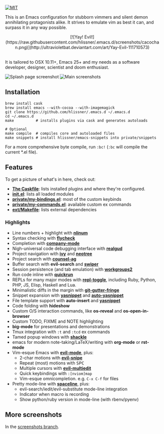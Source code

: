 [![MIT](https://img.shields.io/badge/license-MIT-green.svg)](./LICENSE)

This is an Emacs configuration for stubborn vimmers and silent demon
annihilating protagonists alike. It strives to emulate vim as best it can, and
surpass it in any way possible.

<center>
[![Yay! Evil!](https://raw.githubusercontent.com/hlissner/.emacs.d/screenshots/cacochan.png)](http://ultravioletbat.deviantart.com/art/Yay-Evil-111710573)
</center>
<br />

It is tailored to OSX 10.11+, Emacs 25+ and my needs as a software developer,
designer, scientist and doom enthusiast.

![Splash page screenshot](https://raw.githubusercontent.com/hlissner/.emacs.d/screenshots/scratch.png?raw=true)
![Main screenshots](https://raw.githubusercontent.com/hlissner/.emacs.d/screenshots/main.png?raw=true)

## Installation

```
brew install cask
brew install emacs --with-cocoa --with-imagemagick
git clone https://github.com/hlissner/.emacs.d ~/.emacs.d
cd ~/.emacs.d
make          # installs plugins via cask and generates autoloads

# Optional
make compile  # compiles core and autoloaded files
make snippets # install hlissner/emacs-snippets into private/snippets
```

For a more comprehensive byte compile, run `:bc!` (`:bc` will compile the
current *.el file).

## Features

To get a picture of what's in here, check out:

* **[The Caskfile](Cask)**: lists installed plugins and where they're configured.
* **[init.el](init.el)**: lists all loaded modules
* **[private/my-bindings.el](private/my-bindings.el)**: most of the custom keybinds
* **[private/my-commands.el](private/my-commands.el)**: available custom ex commands
* **[ext/Makefile](ext/Makefile)**: lists external dependencies

### Highlights

* Line numbers + highlight with **[nlinum]** <br />
* Syntax checking with **[flycheck]** <br />
* Completion with **[company-mode]** <br />
* Nigh-universal code debugging interface with **[realgud]**
* Project navigation with **[ivy]** and **[neotree]**
* Project search with **[counsel-ag]**
* Buffer search with **evil-search** and **[swiper]**
* Session persistence (and tab emulation) with **[workgroups2]**
* Run code inline with **[quickrun]**
* REPLs for many major modes with **[repl-toggle]**, including Ruby, Python, PHP,
  JS, Elisp, Haskell and Lua.
* Minimalistic diffs in the margin with **[git-gutter-fringe]**
* Snippet expansion with **[yasnippet]** and **[auto-yasnippet]**
* File template support with **auto-insert** and **[yasnippet]**
* Code folding with **hideshow**
* Custom O/S interaction commands, like **os-reveal** and **os-open-in-browser**
* Custom TODO, FIXME and NOTE highlighting
* **big-mode** for presentations and demonstrations
* Tmux integration with `:t` and `:tcd` ex commands
* Tamed popup windows with **[shackle]**
* emacs for modern note-taking/LaTeX/writing with **org-mode** or **rst-mode**
* Vim-esque Emacs with **[evil-mode]**, plus:
  * 2-char motions with **[evil-snipe]**
  * Repeat (most) motions with <kbd>SPC</kbd>
  * Multiple cursors with **[evil-multiedit]**
  * Quick keybindings with `:[nviom]map`
  * Vim-esque omnicompletion. e.g. `C-x C-f` for files
* Pretty mode-line with **[spaceline]**, plus:
  * evil-search/iedit/evil-substitute mode-line integration
  * Indicator when macro is recording<br/>
  * Show python/ruby version in mode-line (with rbenv/pyenv)


[nlinum]: http://elpa.gnu.org/packages/nlinum.html
[flycheck]: https://melpa.org/#/flycheck
[company-mode]: https://melpa.org/#/company
[realgud]: https://melpa.org/#/realgud
[ivy]: https://melpa.org/#/ivy
[git-gutter-fringe]: https://melpa.org/#/git-gutter-fringe
[neotree]: https://melpa.org/#/neotree
[counsel-ag]: https://melpa.org/#/counsel
[swiper]: https://melpa.org/#/swiper
[evil-mode]: https://melpa.org/#/evil
[workgroups2]: https://melpa.org/#/workgroups2
[quickrun]: https://melpa.org/#/quickrun
[repl-toggle]: https://melpa.org/#/repl-toggle
[yasnippet]: https://melpa.org/#/yasnippet
[auto-yasnippet]: https://melpa.org/#/auto-yasnippet
[shackle]: https://melpa.org/#/shackle
[evil-snipe]: https://melpa.org/#/evil-snipe
[evil-multiedit]: https://melpa.org/#/evil-multiedit
[spaceline]: https://melpa.org/#/spaceline

## More screenshots

In the [screenshots branch](https://github.com/hlissner/.emacs.d/tree/screenshots).
